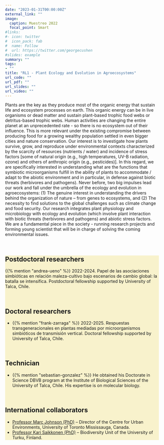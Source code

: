 ```yaml
---
date: "2023-01-31T00:00:00Z"
external_link: ""
image:
  caption: Muestreo 2022
  focal_point: Smart
#links:
#- icon: twitter
#  icon_pack: fab
#  name: Follow
#  url: https://twitter.com/georgecushen
#slides: example
summary: ""
tags:
- ""
title: "RL1 - Plant Ecology and Evolution in Agroecosystems"
url_code: ""
url_pdf: ""
url_slides: ""
url_video: ""
---
```


<style>

 section{
 background: #f8f2cc;
 }

</style>

<p>
Plants are the key as they produce most of the organic energy that sustain life and ecosystem processes on earth. This organic energy can be in live organisms or dead matter and sustain plant-based trophic food webs or detritus-based trophic webs. 
Human activities are changing the entire planet at an unprecedented rate - so there is no ecosystem out of their influence. This is more relevant under the existing compromise between producing food for a growing wealthy population settled in even bigger cities and nature conservation. 
Our interest is to investigate how plants survive, grow, and reproduce under environmental contexts characterized by the scarcity of resources (nutrients / water) and incidence of stress factors [some of natural origin (e.g., high temperatures, UV-B radiation, ozone) and others of anthropic origin (e.g., pesticides)]. In this regard, we are specifically interested in understanding what are the functions that symbiotic microorganisms fulfill in the ability of plants to accommodate / adapt to the abiotic environment and in particular, in defense against biotic threats (herbivores and pathogens). 
Never before, two big impulses lead our work and fall under the umbrella of the ecology and evolution in agroecosystems: (1) The genuine interest in understanding the drivers behind the organization of nature – from genes to ecosystems, and (2) The necessity to find solutions to the global challenges such as climate change and food security. Our research integrates plant physiology and microbiology with ecology and evolution (which involve plant interaction with biotic threats (herbivores and pathogens) and abiotic stress factors. We are a fundamental piece in the society - running research projects and forming young scientist that will be in charge of solving the coming environmental issues.

</p>


<br>

<section>

<h2><b>Postdoctoral researchers</b></h2>  

{{% mention "andrea-ueno" %}} 2022-2024. Papel de las asociaciones simbióticas en relación maleza-cultivo bajo escenarios de cambio global: la batalla se intensifica. Postdoctoral fellowship supported by University of Talca, Chile. 

<br>

<h2><b>Doctoral researchers</b></h2>  
<ul>
<li> {{% mention "frank-zarraga" %}} 2022-2025. Respuestas transgeneracionales en plantas mediadas por microorganismos simbióticos de transmisión vertical. Doctoral fellowship supported by University of Talca, Chile.</li>  
</ul>

<br>

<h2><b>Technician</b></h2>   
<ul>
<li> {{% mention "sebastian-gonzalez" %}} He obtained his Doctorate in Science DBVB program at the Institute of Biological Sciences of the University of Talca, Chile. His expertise is on molecular biology. </li> 
</ul>

<br>

<h2><b>International collaborators</b></h2> 
<ul>
<li><a href="https://www.utm.utoronto.ca/cue/people/marc-johnson">Professor Marc Johnson (PhD)</a> – Director of the Centre for Urban Environments, University of Toronto Mississauga, Canada.</li> 

<li> <a href="https://www.utu.fi/en/people/kari-saikkonen"> Professor Kari Saikkonen (PhD)</a> – Biodiversity Unit of the University of Turku, Finland. </li> 
</ul>


</section>

